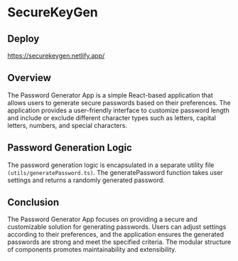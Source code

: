 # SecureKeyGen

## Deploy

https://securekeygen.netlify.app/

## Overview

The Password Generator App is a simple React-based application that allows users to generate secure passwords based on their preferences. The application provides a user-friendly interface to customize password length and include or exclude different character types such as letters, capital letters, numbers, and special characters.


## Password Generation Logic

The password generation logic is encapsulated in a separate utility file `(utils/generatePassword.ts)`. The generatePassword function takes user settings and returns a randomly generated password.

## Conclusion

The Password Generator App focuses on providing a secure and customizable solution for generating passwords. Users can adjust settings according to their preferences, and the application ensures the generated passwords are strong and meet the specified criteria. The modular structure of components promotes maintainability and extensibility.